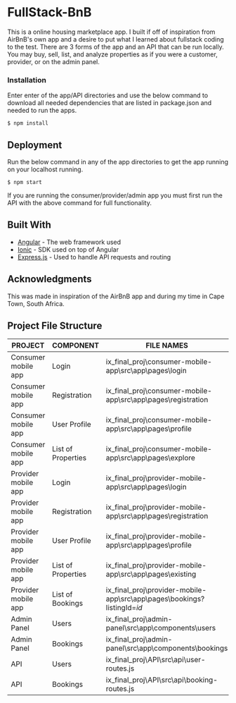 # FullStack-BnB

This is a online housing marketplace app. I built if off of inspiration from AirBnB's own app and a desire to put what I learned about fullstack coding to the test. There are 3 forms of the app and an API that can be run locally. You may buy, sell, list, and analyze properties as if you were a customer, provider, or on the admin panel. 

### Installation

Enter enter of the app/API directories and use the below command to download all needed dependencies that are listed in package.json and needed to run the apps.

```
$ npm install
```

## Deployment

Run the below command in any of the app directories to get the app running on your localhost running.

```
$ npm start
```

If you are running the consumer/provider/admin app you must first run the API with the above command for full functionality. 

## Built With

* [Angular](https://angular.io/) - The web framework used
* [Ionic](https://ionicframework.com/) - SDK used on top of Angular
* [Express.js](https://expressjs.com/) - Used to handle API requests and routing


## Acknowledgments

This was made in inspiration of the AirBnB app and during my time in Cape Town, South Africa.

## Project File Structure
| PROJECT             | COMPONENT          | FILE NAMES                                                                                                                                                                              |
|---------------------|--------------------|-----------------------------------------------------------------------------------------------------------------------------------------------------------------------------------------|
| Consumer mobile app | Login              | ix_final_proj\consumer-mobile-app\src\app\pages\login        |
| Consumer mobile app | Registration       | ix_final_proj\consumer-mobile-app\src\app\pages\registration |
| Consumer mobile app | User Profile       | ix_final_proj\consumer-mobile-app\src\app\pages\profile                 |
| Consumer mobile app | List of Properties | ix_final_proj\consumer-mobile-app\src\app\pages\explore     |
| Provider mobile app | Login              | ix_final_proj\provider-mobile-app\src\app\pages\login             |
| Provider mobile app | Registration       | ix_final_proj\provider-mobile-app\src\app\pages\registration |
| Provider mobile app | User Profile       | ix_final_proj\provider-mobile-app\src\app\pages\profile                 |
| Provider mobile app | List of Properties | ix_final_proj\provider-mobile-app\src\app\pages\existing      |
| Provider mobile app | List of Bookings   | ix_final_proj\provider-mobile-app\src\app\pages\bookings?listingId=*id*         |
| Admin Panel         | Users              | ix_final_proj\admin-panel\src\app\components\users                |
| Admin Panel         | Bookings           | ix_final_proj\admin-panel\src\app\components\bookings                                    |
| API                 | Users              | ix_final_proj\API\src\api\user-routes.js                                                                      |
| API                 | Bookings           | ix_final_proj\API\src\api\booking-routes.js                                                      |
